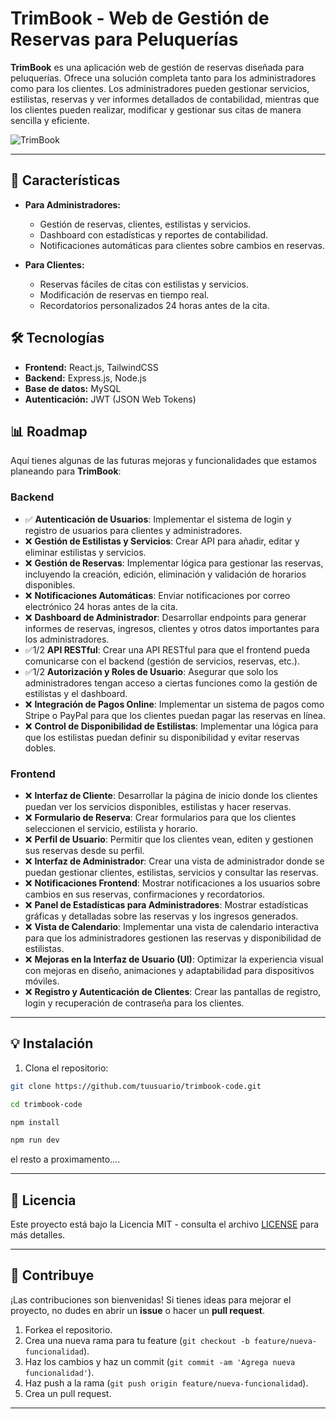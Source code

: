 # TrimBook - Web de Gestión de Reservas para Peluquerías

**TrimBook** es una aplicación web de gestión de reservas diseñada para peluquerías. Ofrece una solución completa tanto para los administradores como para los clientes. Los administradores pueden gestionar servicios, estilistas, reservas y ver informes detallados de contabilidad, mientras que los clientes pueden realizar, modificar y gestionar sus citas de manera sencilla y eficiente.

![TrimBook](https://via.placeholder.com/1200x600?text=Logo+TrimBook) 

---

## 🚀 Características

- **Para Administradores:**
  - Gestión de reservas, clientes, estilistas y servicios.
  - Dashboard con estadísticas y reportes de contabilidad.
  - Notificaciones automáticas para clientes sobre cambios en reservas.
  
- **Para Clientes:**
  - Reservas fáciles de citas con estilistas y servicios.
  - Modificación de reservas en tiempo real.
  - Recordatorios personalizados 24 horas antes de la cita.

## 🛠️ Tecnologías

- **Frontend:** React.js, TailwindCSS
- **Backend:** Express.js, Node.js
- **Base de datos:** MySQL
- **Autenticación:** JWT (JSON Web Tokens)

## 📊 Roadmap

Aquí tienes algunas de las futuras mejoras y funcionalidades que estamos planeando para **TrimBook**:

### Backend
- ✅ **Autenticación de Usuarios**: Implementar el sistema de login y registro de usuarios para clientes y administradores.
- ❌ **Gestión de Estilistas y Servicios**: Crear API para añadir, editar y eliminar estilistas y servicios.
- ❌ **Gestión de Reservas**: Implementar lógica para gestionar las reservas, incluyendo la creación, edición, eliminación y validación de horarios disponibles.
- ❌ **Notificaciones Automáticas**: Enviar notificaciones por correo electrónico 24 horas antes de la cita.
- ❌ **Dashboard de Administrador**: Desarrollar endpoints para generar informes de reservas, ingresos, clientes y otros datos importantes para los administradores.
- ✅1/2 **API RESTful**: Crear una API RESTful para que el frontend pueda comunicarse con el backend (gestión de servicios, reservas, etc.).
- ✅1/2 **Autorización y Roles de Usuario**: Asegurar que solo los administradores tengan acceso a ciertas funciones como la gestión de estilistas y el dashboard.
- ❌ **Integración de Pagos Online**: Implementar un sistema de pagos como Stripe o PayPal para que los clientes puedan pagar las reservas en línea.
- ❌ **Control de Disponibilidad de Estilistas**: Implementar una lógica para que los estilistas puedan definir su disponibilidad y evitar reservas dobles.

### Frontend
- ❌ **Interfaz de Cliente**: Desarrollar la página de inicio donde los clientes puedan ver los servicios disponibles, estilistas y hacer reservas.
- ❌ **Formulario de Reserva**: Crear formularios para que los clientes seleccionen el servicio, estilista y horario.
- ❌ **Perfil de Usuario**: Permitir que los clientes vean, editen y gestionen sus reservas desde su perfil.
- ❌ **Interfaz de Administrador**: Crear una vista de administrador donde se puedan gestionar clientes, estilistas, servicios y consultar las reservas.
- ❌ **Notificaciones Frontend**: Mostrar notificaciones a los usuarios sobre cambios en sus reservas, confirmaciones y recordatorios.
- ❌ **Panel de Estadísticas para Administradores**: Mostrar estadísticas gráficas y detalladas sobre las reservas y los ingresos generados.
- ❌ **Vista de Calendario**: Implementar una vista de calendario interactiva para que los administradores gestionen las reservas y disponibilidad de estilistas.
- ❌ **Mejoras en la Interfaz de Usuario (UI)**: Optimizar la experiencia visual con mejoras en diseño, animaciones y adaptabilidad para dispositivos móviles.
- ❌ **Registro y Autenticación de Clientes**: Crear las pantallas de registro, login y recuperación de contraseña para los clientes.

---

## 💡 Instalación

1. Clona el repositorio:

```bash
git clone https://github.com/tuusuario/trimbook-code.git
```

```bash
cd trimbook-code
```

```bash
npm install
```

```bash
npm run dev
```

el resto a proximamento....

---

## 📝 Licencia

Este proyecto está bajo la Licencia MIT - consulta el archivo [LICENSE](LICENSE) para más detalles.

---

## 🤝 Contribuye

¡Las contribuciones son bienvenidas! Si tienes ideas para mejorar el proyecto, no dudes en abrir un **issue** o hacer un **pull request**.

1. Forkea el repositorio.
2. Crea una nueva rama para tu feature (`git checkout -b feature/nueva-funcionalidad`).
3. Haz los cambios y haz un commit (`git commit -am 'Agrega nueva funcionalidad'`).
4. Haz push a la rama (`git push origin feature/nueva-funcionalidad`).
5. Crea un pull request.

---
